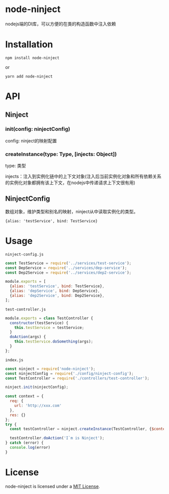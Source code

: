 # node-ninject
nodejs端的DI库，可以方便的在类的构造函数中注入依赖

# Installation
```
npm install node-ninject
```

or

```
yarn add node-ninject
```

# API

## Ninject
### init(config: ninjectConfig)
config: ninject的映射配置

### createInstance(type: Type, [injects: Object])
type: 类型

injects：注入到实例化链中的上下文对象(注入后当前实例化对象和所有依赖关系的实例化对象都拥有该上下文，在nodejs中传递请求上下文很有用)


## NinjectConfig
数组对象，维护类型和别名的映射，ninject从中读取实例化的类型。

```
{alias: 'testService', bind: TestService}
```


# Usage
`ninject-config.js`
``` javascript
const TestService = require('../services/test-service');
const DepService = require('../services/dep-service');
const Dep2Service = require('../services/dep2-service');

module.exports = [
  {alias: 'testService', bind: TestService},
  {alias: 'depService', bind: DepService},
  {alias: 'dep2Service', bind: Dep2Service},
];

```
`test-controller.js`
``` javascript
module.exports = class TestController {
  constructor(testService) {
    this.testService = testService;
  }
  doAction(args) {
    this.testService.doSomething(args);
  }
};

```
`index.js`
``` javascript
const ninject = require('node-ninject');
const ninjectConfig = require('./config/ninject-config');
const TestController = require('./controllers/test-controller');

ninject.init(ninjectConfig);

const context = {
  req: {
    url: 'http://xxx.com'
  },
  res: {}
};
try {
  const testController = ninject.createInstance(TestController, {$context: context});

  testController.doAction('I`m is Ninject');
} catch (error) {
  console.log(error)
}
```

# License

node-ninject is licensed under a [MIT  License](./LICENSE).
